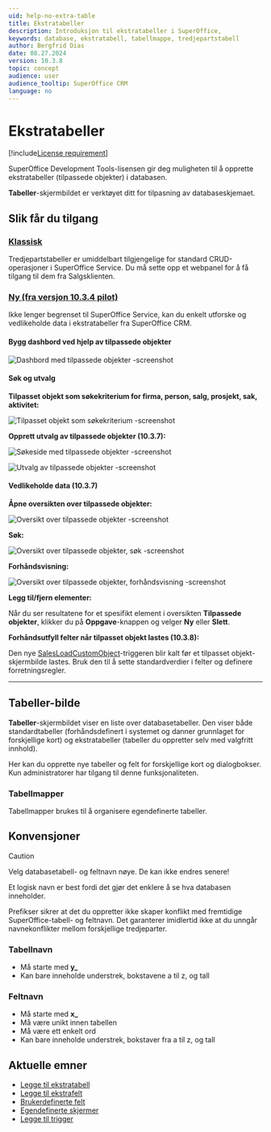 ```yaml
---
uid: help-no-extra-table
title: Ekstratabeller
description: Introduksjon til ekstratabeller i SuperOffice,
keywords: database, ekstratabell, tabellmappe, tredjepartstabell
author: Bergfrid Dias
date: 08.27.2024
version: 10.3.8
topic: concept
audience: user
audience_tooltip: SuperOffice CRM
language: no
---
```


# Ekstratabeller

[!include[License requirement](../../learn/includes/req-expander-services.md)]

SuperOffice Development Tools-lisensen gir deg muligheten til å opprette ekstratabeller (tilpassede objekter) i databasen.

**Tabeller**-skjermbildet er verktøyet ditt for tilpasning av databaseskjemaet.

## Slik får du tilgang

<!-- markdownlint-disable MD051 -->
### [Klassisk](#tab/extra-table-old)

Tredjepartstabeller er umiddelbart tilgjengelige for standard CRUD-operasjoner i SuperOffice Service. Du må sette opp et webpanel for å få tilgang til dem fra Salgsklienten.

### [Ny (fra versjon 10.3.4 pilot)](#tab/extra-table-new)

Ikke lenger begrenset til SuperOffice Service, kan du enkelt utforske og vedlikeholde data i ekstratabeller fra SuperOffice CRM.

#### Bygg dashbord ved hjelp av tilpassede objekter

![Dashbord med tilpassede objekter -screenshot][img1]

#### Søk og utvalg

**Tilpasset objekt som søkekriterium for firma, person, salg, prosjekt, sak, aktivitet:**

![Tilpasset objekt som søkekriterium -screenshot][img2]

**Opprett utvalg av tilpassede objekter (10.3.7):**

![Søkeside med tilpassede objekter -screenshot][img3]

![Utvalg av tilpassede objekter -screenshot][img4]

#### Vedlikeholde data (10.3.7)

**Åpne oversikten over tilpassede objekter:**

![Oversikt over tilpassede objekter -screenshot][img5]

**Søk:**

![Oversikt over tilpassede objekter, søk -screenshot][img6]

**Forhåndsvisning:**

![Oversikt over tilpassede objekter, forhåndsvisning -screenshot][img7]

**Legg til/fjern elementer:**

Når du ser resultatene for et spesifikt element i oversikten **Tilpassede objekter**, klikker du på **Oppgave**-knappen og velger **Ny** eller **Slett**.

**Forhåndsutfyll felter når tilpasset objekt lastes (10.3.8):**

Den nye [SalesLoadCustomObject][6]-triggeren blir kalt før et tilpasset objekt-skjermbilde lastes. Bruk den til å sette standardverdier i felter og definere forretningsregler.

***
<!-- markdownlint-restore -->

## Tabeller-bilde

**Tabeller**-skjermbildet viser en liste over databasetabeller. Den viser både standardtabeller (forhåndsdefinert i systemet og danner grunnlaget for forskjellige kort) og ekstratabeller (tabeller du oppretter selv med valgfritt innhold).

Her kan du opprette nye tabeller og felt for forskjellige kort og dialogbokser. Kun administratorer har tilgang til denne funksjonaliteten.

### Tabellmapper

Tabellmapper brukes til å organisere egendefinerte tabeller.

## Konvensjoner

> [!CAUTION]
> Velg databasetabell- og feltnavn nøye. De kan ikke endres senere!
>
> Et logisk navn er best fordi det gjør det enklere å se hva databasen inneholder.

Prefikser sikrer at det du oppretter ikke skaper konflikt med fremtidige SuperOffice-tabell- og feltnavn. Det garanterer imidlertid ikke at du unngår navnekonflikter mellom forskjellige tredjeparter.

### Tabellnavn

* Må starte med **y_**
* Kan bare inneholde understrek, bokstavene a til z, og tall

### Feltnavn

* Må starte med **x_**
* Må være unikt innen tabellen
* Må være ett enkelt ord
* Kan bare inneholde understrek, bokstaver fra a til z, og tall

## Aktuelle emner

* [Legge til ekstratabell][2]
* [Legge til ekstrafelt][3]
* [Brukerdefinerte felt][4]
* [Egendefinerte skjermer][1]
* [Legge til trigger][5]

<!-- Referenced links -->
[1]: ../../ui/blogic/learn/index.md
[2]: ../admin/create-extra-table.md
[3]: ../admin/create-extra-field.md
[4]: ../admin/add-udef.md
[5]: ../../../en/automation/trigger/create-trigger-script.md
[6]: ../../../en/automation/trigger/reference/CRMScript.Event.Trigger.yml#CRMScript_Event_Trigger_SalesLoadCustomObject

<!-- Referenced images -->
[img1]: ../../../media/loc/en/automation/custom-object-dashboard.png
[img2]: ../../../media/loc/en/automation/find-custom-object-relation.png
[img3]: ../../../media/loc/en/automation/find-screen-with-custom-objects.png
[img4]: ../../../media/loc/en/automation/custom-object-selection.png
[img5]: ../../../media/loc/en/automation/go-to-custom-objects.png
[img6]: ../../../media/loc/en/automation/search-inventory.png
[img7]: ../../../media/loc/en/automation/preview-inventory-results.png

<!-- Referenced images -->
